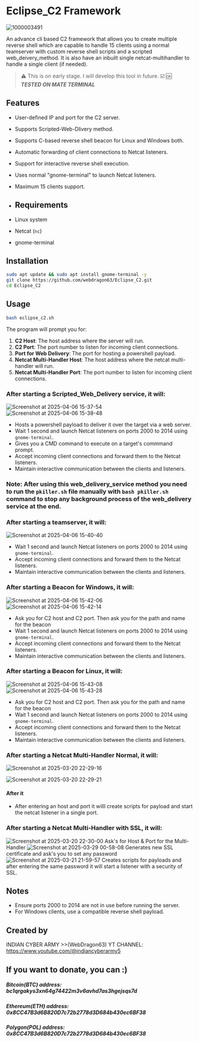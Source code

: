 # Eclipse_C2 Framework
![1000003491](https://github.com/user-attachments/assets/acda833e-d678-422a-87d0-6a290eefd5c1)

An advance cli based C2 framework that allows you to create multiple reverse shell which are capable to handle 15 clients using a normal teamserver with custom reverse shell scripts and a scripted web_deivery_method. It is also have an inbuilt single netcat-multihandler to handle a single client (if needed).

> :warning: This is on early stage. I will develop this tool in future.
> :ballot_box_with_check: :ok: ***TESTED ON MATE TERMINAL***
## Features
- User-defined IP and port for the C2 server.
- Supports Scripted-Web-Dlivery method.
- Supports C-based reverse shell beacon for Linux and Windows both.
- Automatic forwarding of client connections to Netcat listeners.
- Support for interactive reverse shell execution.
- Uses normal "gnome-terminal" to launch Netcat listeners.
- Maximum 15 clients support.

- ## Requirements
- Linux system
- Netcat (`nc`)
- gnome-terminal


## Installation
```sh
sudo apt update && sudo apt install gnome-terminal -y
git clone https://github.com/webdragon63/Eclipse_C2.git
cd Eclipse_C2
```

## Usage
```sh
bash eclipse_c2.sh
```
The program will prompt you for:
1. **C2 Host**: The host address where the server will run.
2. **C2 Port**: The port number to listen for incoming client connections.
3. **Port for Web Delivery**: The port for hosting a powershell payload.
4. **Netcat Multi-Handler Host**: The host address where the netcat multi-handler will run.
5. **Netcat Multi-Handler Port**: The port number to listen for incoming client connections.


### After starting a Scripted_Web_Delivery service, it will:
![Screenshot at 2025-04-06 15-37-54](https://github.com/user-attachments/assets/85e24503-cd6b-4520-833a-fa31439438dd)
![Screenshot at 2025-04-06 15-38-48](https://github.com/user-attachments/assets/defdbcb4-3a9d-4c30-962a-d3c830fe7218)

- Hosts a powershell payload to deliver it over the target via a web server. 
- Wait 1 second and launch Netcat listeners on ports 2000 to 2014 using `gnome-terminal`.
- Gives you a CMD command to execute on a target's commmand prompt.
- Accept incoming client connections and forward them to the Netcat listeners.
- Maintain interactive communication between the clients and listeners.
### Note: After using this web_delivery_service method you need to run the `pkiller.sh` file manually with `bash pkiller.sh` command to stop any background process of the web_delivery service at the end. 

### After starting a teamserver, it will:
![Screenshot at 2025-04-06 15-40-40](https://github.com/user-attachments/assets/19b9c975-a7bd-45d6-956e-1aca26925491)

- Wait 1 second and launch Netcat listeners on ports 2000 to 2014 using `gnome-terminal`.
- Accept incoming client connections and forward them to the Netcat listeners.
- Maintain interactive communication between the clients and listeners.

### After starting a Beacon for Windows, it will:
![Screenshot at 2025-04-06 15-42-06](https://github.com/user-attachments/assets/5673b4a3-4cc0-4c3d-a84d-4b53af320328)
![Screenshot at 2025-04-06 15-42-14](https://github.com/user-attachments/assets/87c65686-d62e-4074-add1-4f4b073de4a4)

- Ask you for C2 host and C2 port. Then ask you for the path and name for the beacon
- Wait 1 second and launch Netcat listeners on ports 2000 to 2014 using `gnome-terminal`.
- Accept incoming client connections and forward them to the Netcat listeners.
- Maintain interactive communication between the clients and listeners.

### After starting a Beacon for Linux, it will:
![Screenshot at 2025-04-06 15-43-08](https://github.com/user-attachments/assets/8a394762-58c2-454e-b1b5-622ee97a725e)
![Screenshot at 2025-04-06 15-43-28](https://github.com/user-attachments/assets/3aad67a7-0b0a-40e3-b533-5cf8e6a2feaf)

- Ask you for C2 host and C2 port. Then ask you for the path and name for the beacon
- Wait 1 second and launch Netcat listeners on ports 2000 to 2014 using `gnome-terminal`.
- Accept incoming client connections and forward them to the Netcat listeners.
- Maintain interactive communication between the clients and listeners.

### After starting a Netcat Multi-Handler Normal, it will:
![Screenshot at 2025-03-20 22-29-16](https://github.com/user-attachments/assets/19e330f2-4d3d-48bf-840e-6561de0239a2)

![Screenshot at 2025-03-20 22-29-21](https://github.com/user-attachments/assets/1ec0f84f-5878-4388-860e-7a33f8e0fa42)
#### After it
- After entering an host and port it willl create scripts for payload and start the netcat listener in a single port.

### After starting a Netcat Multi-Handler with SSL, it will:
![Screenshot at 2025-03-20 22-30-00](https://github.com/user-attachments/assets/5d357f48-f4fe-42cb-914b-39f911d03844)
Ask's for Host & Port for the Multi-Handler
![Screenshot at 2025-03-29 00-58-08](https://github.com/user-attachments/assets/0f0d7fbd-b461-4c3f-a3fd-a1f75ef14c9b)
Generates new SSL certificate and ask's you to set any password
![Screenshot at 2025-03-21 21-59-57](https://github.com/user-attachments/assets/013ce1d2-09db-43f5-ad2b-32c76ab44298)
Creates scripts for payloads and after entering the same password it will start a listener with a security of SSL.


## Notes
- Ensure ports 2000 to 2014 are not in use before running the server.
- For Windows clients, use a compatible reverse shell payload.

## Created by
INDIAN CYBER ARMY >>(WebDragon63)
YT CHANNEL: https://www.youtube.com/@indiancyberarmy5

## If you want to donate, you can :)
##### Bitcoin(BTC) address: bc1qrgakys3xn64g74422m3v6avhd7as3hgejsqs7d
##### Ethereum(ETH) address: 0x8CC47B3d6B820D7c72b2778d3D684b430ec6BF38
##### Polygon(POL) address: 0x8CC47B3d6B820D7c72b2778d3D684b430ec6BF38
